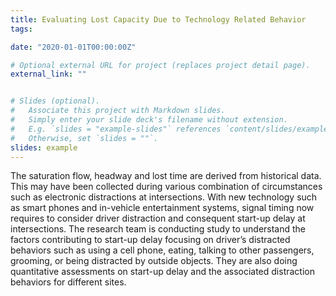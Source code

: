 ```yaml
---
title: Evaluating Lost Capacity Due to Technology Related Behavior
tags:

date: "2020-01-01T00:00:00Z"

# Optional external URL for project (replaces project detail page).
external_link: ""


# Slides (optional).
#   Associate this project with Markdown slides.
#   Simply enter your slide deck's filename without extension.
#   E.g. `slides = "example-slides"` references `content/slides/example-slides.md`.
#   Otherwise, set `slides = ""`.
slides: example
---
```


The saturation flow, headway and lost time are derived from historical data. This may have been collected during various combination of circumstances such as electronic distractions at intersections. With new technology such as smart phones and in-vehicle entertainment systems, signal timing now requires to consider driver distraction and consequent start-up delay at intersections. The research team is conducting study to understand the factors contributing to start-up delay focusing on driver’s distracted behaviors such as using a cell phone, eating, talking to other passengers, grooming, or being distracted by outside objects. They are also doing quantitative assessments on start-up delay and the associated distraction behaviors for different sites.
